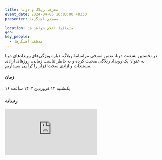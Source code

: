 ```yaml
---
title: معرفی ریلاگ و دونا
event_date: 2024-04-05 16:00:00 +0330
presenter: مصطفی آهنگرها

location: متعاقبا اعلام خواهد شد
geo:
key_people:
  - مصطفی آهنگرها
---
```


در نخستین نشست دونا،
ضمن معرفی مرامنامهٔ ریلاگ،
دباره ویژگی‌های رویدادهای دونا به عنوان یک رویداد ریلاگی صحبت کرده
و به خاطر تناسب زمانی، روزهای آزادی مستندات و آزادی سخت‌افزار را گرامی می‌داریم.

#### زمان

یک‌شنبه ۱۲ فروردین ۱۴۰۳
ساعت ۱۶

### رسانه

<iframe
  src="https://archive.org/embed/dona-01"
  class="w-full aspect-video bg-gray-200"
  frameborder="0" webkitallowfullscreen="true" mozallowfullscreen="true" allowfullscreen>
</iframe>
